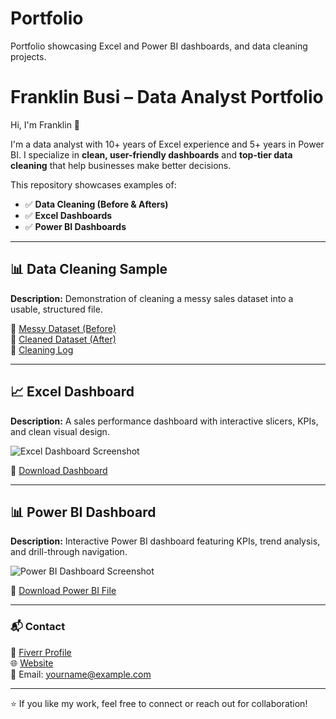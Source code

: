 # Portfolio
Portfolio showcasing Excel and Power BI dashboards, and data cleaning projects.
# Franklin Busi – Data Analyst Portfolio

Hi, I'm Franklin 👋

I'm a data analyst with 10+ years of Excel experience and 5+ years in Power BI. I specialize in **clean, user-friendly dashboards** and **top-tier data cleaning** that help businesses make better decisions.

This repository showcases examples of:
- ✅ **Data Cleaning (Before & Afters)**
- ✅ **Excel Dashboards**
- ✅ **Power BI Dashboards**

---

## 📊 Data Cleaning Sample
**Description:** Demonstration of cleaning a messy sales dataset into a usable, structured file.

🔗 [Messy Dataset (Before)](data-cleaning-sample/messy-dataset.csv)  
🔗 [Cleaned Dataset (After)](data-cleaning-sample/cleaned-dataset.csv)  
📄 [Cleaning Log](data-cleaning-sample/cleaning-log.xlsx)

---

## 📈 Excel Dashboard
**Description:** A sales performance dashboard with interactive slicers, KPIs, and clean visual design.

![Excel Dashboard Screenshot](excel-dashboard/dashboard-screenshot.png)

🔗 [Download Dashboard](excel-dashboard/dashboard.xlsx)

---

## 📊 Power BI Dashboard
**Description:** Interactive Power BI dashboard featuring KPIs, trend analysis, and drill-through navigation.

![Power BI Dashboard Screenshot](powerbi-dashboard/dashboard-screenshot.png)

🔗 [Download Power BI File](powerbi-dashboard/dashboard.pbix)

---

### 📬 Contact
💼 [Fiverr Profile](https://www.fiverr.com)  
🌐 [Website](https://franklinbusiness.org)  
📧 Email: yourname@example.com

---

⭐ If you like my work, feel free to connect or reach out for collaboration!
